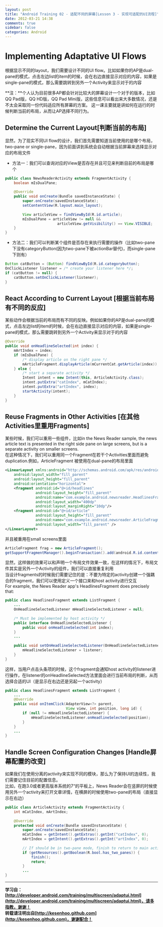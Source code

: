 ```yaml
---
layout: post
title: "Android Training 02 - 适配不同的屏幕[Lesson 3 - 实现可适配的UI流程]"
date: 2012-03-21 14:38
comments: true
sidebar: false
categories: Android
---
```

# Implementing Adaptative UI Flows
根据显示不同的layout，我们需要设计不同的UI flow。比如如果你的AP是dual-pane的模式，点击左边list的item的时候，会在右边直接显示对应的内容，如果是single-pane的模式，那么需要跳转到另外一个Activity来显示对于的内容

**注：**个人认为目前很多AP都会针对比较大的屏幕设计一个对于的版本，比如QQ Pad版，QQ HD版，QQ Pad Mini版，这些信息可以看出来大多数情况，还是不太会采取同一份代码适应所有屏幕的方案。
这一课主要就是讲如何在运行的时候判断当前的布局，从而让AP选择不同行为。

<!-- more -->

## Determine the Current Layout[判断当前的布局]
显然，为了现实不同UI flow的设计，我们首先需要知道当前使用的是哪个布局，two-pane or single-pane，因为前面讲到系统会自动根据当前屏幕来选择显示对应的布局文件

* 方法一：我们可以查询对应的View是否存在并且可见来判断目前的布局是哪个
```java
public class NewsReaderActivity extends FragmentActivity {  
    boolean mIsDualPane;  
  
    @Override  
    public void onCreate(Bundle savedInstanceState) {  
        super.onCreate(savedInstanceState);  
        setContentView(R.layout.main_layout);  
  
        View articleView = findViewById(R.id.article);  
        mIsDualPane = articleView != null &&   
                        articleView.getVisibility() == View.VISIBLE;  
    }  
}  
```
* 方法二：我们可以判断某个组件是否存在来执行需要的操作（比如two-pane下没有categoryButton(因为two-pane下被actionBar替代)，而single-pane下则有）
```java
Button catButton = (Button) findViewById(R.id.categorybutton);  
OnClickListener listener = /* create your listener here */;  
if (catButton != null) {  
    catButton.setOnClickListener(listener);  
}  
```
## React According to Current Layout [根据当前布局有不同的反应]
某些动作会根据当前的布局而有不同的反映。例如如果你的AP是dual-pane的模式，点击左边list的item的时候，会在右边直接显示对应的内容，如果是single-pane的模式，那么需要跳转到另外一个Activity来显示对于的内容
```java
@Override  
public void onHeadlineSelected(int index) {  
    mArtIndex = index;  
    if (mIsDualPane) {  
        /* display article on the right pane */  
        mArticleFragment.displayArticle(mCurrentCat.getArticle(index));  
    } else {  
        /* start a separate activity */  
        Intent intent = new Intent(this, ArticleActivity.class);  
        intent.putExtra("catIndex", mCatIndex);  
        intent.putExtra("artIndex", index);  
        startActivity(intent);  
    }  
}  
```
## Reuse Fragments in Other Activities [在其他Activities里重用Fragments]
某些时候，我们可以重用一些组件，比如in the News Reader sample, the news article text is presented in the right side pane on large screens, but is a separate activity on smaller screens.  
在这种情况下，我们可以重用同一个Fragment在若干个Activities里面而避免duplication.例如，ArticleFragment 被使用在dual-pane的布局里面
```xml
<LinearLayout xmlns:android="http://schemas.android.com/apk/res/android"  
    android:layout_width="fill_parent"  
    android:layout_height="fill_parent"  
    android:orientation="horizontal">  
    <fragment android:id="@+id/headlines"  
              android:layout_height="fill_parent"  
              android:name="com.example.android.newsreader.HeadlinesFragment"  
              android:layout_width="400dp"  
              android:layout_marginRight="10dp"/>  
    <fragment android:id="@+id/article"  
              android:layout_height="fill_parent"  
              android:name="com.example.android.newsreader.ArticleFragment"  
              android:layout_width="fill_parent" />  
</LinearLayout>  
```
并且被重用在small screens里面
```java
ArticleFragment frag = new ArticleFragment();  
getSupportFragmentManager().beginTransaction().add(android.R.id.content, frag).commit();  
```
显然，这样做的效果可以和声明一个布局文件效果一致，在这样的情况下，布局文件其实是另外一个Activity的组件，我们可以直接重复利用  
当设计fragments的时候我们需要记住的是：不要为特定的activity创建一个强耦合的fragment，我们可以使用定义一个接口来和host activity进行交互  
For example, the News Reader app's HeadlinesFragment does precisely that:
```java
public class HeadlinesFragment extends ListFragment {  
    ...  
    OnHeadlineSelectedListener mHeadlineSelectedListener = null;  
  
    /* Must be implemented by host activity */  
    public interface OnHeadlineSelectedListener {  
        public void onHeadlineSelected(int index);  
    }  
    ...  
  
    public void setOnHeadlineSelectedListener(OnHeadlineSelectedListener listener) {  
        mHeadlineSelectedListener = listener;  
    }  
}  
```
这样，当用户点击头条项的时候，这个fragment会通知host activity的listener进行操作，在listener的onHeadlineSelected方法里面会进行当前布局的判断，从而选择合适的UI（是显示在右边还是另起一个activity）
```java
public class HeadlinesFragment extends ListFragment {  
    ...  
    @Override  
    public void onItemClick(AdapterView<?> parent,   
                            View view, int position, long id) {  
        if (null != mHeadlineSelectedListener) {  
            mHeadlineSelectedListener.onHeadlineSelected(position);  
        }  
    }  
    ...  
}  
```

## Handle Screen Configuration Changes [Handle屏幕配置的改变]
如果我们在使用分离的activity来实现不同的模块，那么为了保持UI的连续性，我们需要记住目前的配置信息。  
比如，在跑3.0或者更高版本系统的7“的平板上，News Reader会在竖屏的时候使用另外一个activity来打开文章详情，在横屏的时候使用two-pane的布局（直接显示在右边）
```java
public class ArticleActivity extends FragmentActivity {  
    int mCatIndex, mArtIndex;  
  
    @Override  
    protected void onCreate(Bundle savedInstanceState) {  
        super.onCreate(savedInstanceState);  
        mCatIndex = getIntent().getExtras().getInt("catIndex", 0);  
        mArtIndex = getIntent().getExtras().getInt("artIndex", 0);  
  
        // If should be in two-pane mode, finish to return to main activity  
        if (getResources().getBoolean(R.bool.has_two_panes)) {  
            finish();  
            return;  
        }  
        ...  
}  
```

*********************************
**学习自：[http://developer.android.com/training/multiscreen/adaptui.html](http://developer.android.com/training/multiscreen/adaptui.html)，请多指教，谢谢！**  
**转载请注明出自[http://kesenhoo.github.com](http://kesenhoo.github.com)，谢谢配合！**






